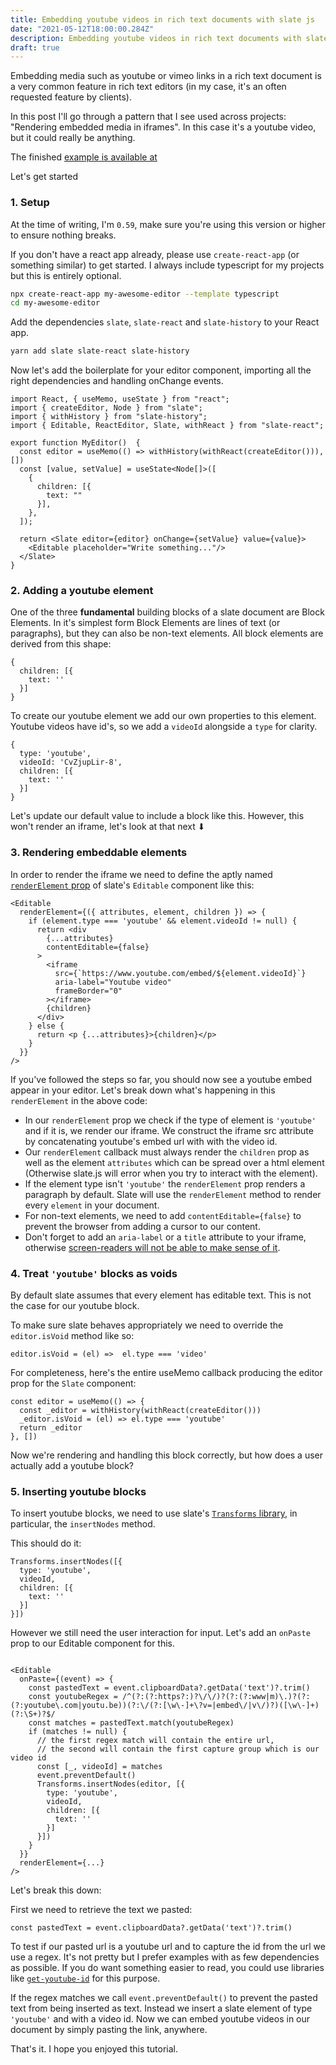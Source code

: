```yaml
---
title: Embedding youtube videos in rich text documents with slate js
date: "2021-05-12T18:00:00.284Z"
description: Embedding youtube videos in rich text documents with slate js
draft: true
---
```


Embedding media such as youtube or vimeo links in a rich text document is a very common feature in rich text editors (in my case, it's an often requested feature by clients).

In this post I'll go through a pattern that I see used across projects: "Rendering embedded media in iframes". In this case it's a youtube video, but it could really be anything.

The finished [example is available at](https://github.com/juliankrispel/slate-patterns/blob/master/src/iframe-elements/iframe-elements.tsx)

Let's get started

### 1. Setup

At the time of writing, I'm `0.59`, make sure you're using this version or higher to ensure nothing breaks.

If you don't have a react app already, please use `create-react-app` (or something similar) to get started. I always include typescript for my projects but this is entirely optional.

```bash
npx create-react-app my-awesome-editor --template typescript
cd my-awesome-editor
```

Add the dependencies `slate`, `slate-react` and `slate-history` to your React app.

```bash
yarn add slate slate-react slate-history
```

Now let's add the boilerplate for your editor component, importing all the right dependencies and handling onChange events.

```tsx
import React, { useMemo, useState } from "react";
import { createEditor, Node } from "slate";
import { withHistory } from "slate-history";
import { Editable, ReactEditor, Slate, withReact } from "slate-react";

export function MyEditor()  {
  const editor = useMemo(() => withHistory(withReact(createEditor())), [])
  const [value, setValue] = useState<Node[]>([
    {
      children: [{
        text: ""
      }],
    },
  ]);

  return <Slate editor={editor} onChange={setValue} value={value}>
    <Editable placeholder="Write something..."/>
  </Slate>
}
```

### 2. Adding a youtube element

One of the three __fundamental__ building blocks of a slate document are Block Elements. In it's simplest form Block Elements are lines of text (or paragraphs), but they can also be non-text elements. All block elements are derived from this shape:

```tsx
{
  children: [{
    text: ''
  }]
}
```

To create our youtube element we add our own properties to this element. Youtube videos have id's, so we add a `videoId` alongside a `type` for clarity.

```tsx
{
  type: 'youtube',
  videoId: 'CvZjupLir-8',
  children: [{
    text: ''
  }]
}
```

Let's update our default value to include a block like this. However, this won't render an iframe, let's look at that next ⬇

### 3. Rendering embeddable elements

In order to render the iframe we need to define the aptly named [`renderElement` prop](https://docs.slatejs.org/concepts/08-rendering) of slate's  `Editable` component like this:

```tsx
<Editable
  renderElement={({ attributes, element, children }) => {
    if (element.type === 'youtube' && element.videoId != null) {
      return <div
        {...attributes}
        contentEditable={false}
      >
        <iframe
          src={`https://www.youtube.com/embed/${element.videoId}`}
          aria-label="Youtube video"
          frameBorder="0"
        ></iframe>
        {children}
      </div>
    } else {
      return <p {...attributes}>{children}</p>
    }
  }}
/>
```

If you've followed the steps so far, you should now see a youtube embed appear in your editor. Let's break down what's happening in this `renderElement` in the above code:

- In our `renderElement` prop we check if the type of element is `'youtube'` and if it is, we render our iframe. We construct the iframe src attribute by concatenating youtube's embed url with  with the video id.
- Our `renderElement` callback must always render the `children` prop as well as the element `attributes` which can be spread over a html element (Otherwise slate.js will error when you try to interact with the element).
- If the element type isn't `'youtube'` the `renderElement` prop renders a paragraph by default. Slate will use the `renderElement` method to render every `element` in your document.
- For non-text elements, we need to add `contentEditable={false}` to prevent the browser from adding a cursor to our content.
- Don't forget to add an `aria-label` or a `title` attribute to your iframe, otherwise [screen-readers will not be able to make sense of it](https://fae.disability.illinois.edu/rulesets/FRAME_2/).

### 4. Treat `'youtube'` blocks as voids

By default slate assumes that every element has editable text. This is not the case for our youtube block.

To make sure slate behaves appropriately we need to override the `editor.isVoid` method like so:

```tsx
editor.isVoid = (el) =>  el.type === 'video'
```

For completeness, here's the entire useMemo callback producing the editor prop for the `Slate` component:

```tsx
const editor = useMemo(() => {
  const _editor = withHistory(withReact(createEditor()))
  _editor.isVoid = (el) => el.type === 'youtube'
  return _editor
}, [])
```

Now we're rendering and handling this block correctly, but how does a user actually add a youtube block?

### 5. Inserting youtube blocks

To insert youtube blocks, we need to use slate's [`Transforms` library](https://docs.slatejs.org/api/transforms), in particular, the `insertNodes` method.

This should do it:

```tsx
Transforms.insertNodes([{
  type: 'youtube',
  videoId,
  children: [{
    text: ''
  }]
}])
```

However we still need the user interaction for input. Let's add an `onPaste` prop to our Editable component for this.

```tsx

<Editable
  onPaste={(event) => {
    const pastedText = event.clipboardData?.getData('text')?.trim()
    const youtubeRegex = /^(?:(?:https?:)?\/\/)?(?:(?:www|m)\.)?(?:(?:youtube\.com|youtu.be))(?:\/(?:[\w\-]+\?v=|embed\/|v\/)?)([\w\-]+)(?:\S+)?$/
    const matches = pastedText.match(youtubeRegex)
    if (matches != null) {
      // the first regex match will contain the entire url,
      // the second will contain the first capture group which is our video id
      const [_, videoId] = matches
      event.preventDefault()
      Transforms.insertNodes(editor, [{
        type: 'youtube',
        videoId,
        children: [{
          text: ''
        }]
      }])
    }
  }}
  renderElement={...}
/>
```

Let's break this down:

First we need to retrieve the text we pasted:

```tsx
const pastedText = event.clipboardData?.getData('text')?.trim()
```

To test if our pasted url is a youtube url and to capture the id from the url we use a regex. It's not pretty but I prefer examples with as few dependencies as possible. If you do want something easier to read, you could use libraries like [`get-youtube-id`](https://www.npmjs.com/package/get-youtube-id) for this purpose.

If the regex matches we call `event.preventDefault()` to prevent the pasted text from being inserted as text. Instead we insert a slate element of type `'youtube'` and with a video id. Now we can embed youtube videos in our document by simply pasting the link, anywhere.

That's it. I hope you enjoyed this tutorial.
